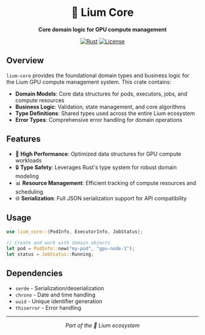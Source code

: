 <div align="center">

# 🍄 Lium Core

**Core domain logic for GPU compute management**

[![Rust](https://img.shields.io/badge/Rust-1.70+-orange.svg)](https://www.rust-lang.org/)
[![License](https://img.shields.io/badge/License-MIT-blue.svg)](LICENSE)

</div>

## Overview

`lium-core` provides the foundational domain types and business logic for the Lium GPU compute management system. This crate contains:

- **Domain Models**: Core data structures for pods, executors, jobs, and compute resources
- **Business Logic**: Validation, state management, and core algorithms
- **Type Definitions**: Shared types used across the entire Lium ecosystem
- **Error Types**: Comprehensive error handling for domain operations

## Features

- 🚀 **High Performance**: Optimized data structures for GPU compute workloads
- 🔒 **Type Safety**: Leverages Rust's type system for robust domain modeling
- 📊 **Resource Management**: Efficient tracking of compute resources and scheduling
- 🌐 **Serialization**: Full JSON serialization support for API compatibility

## Usage

```rust
use lium_core::{PodInfo, ExecutorInfo, JobStatus};

// Create and work with domain objects
let pod = PodInfo::new("my-pod", "gpu-node-1");
let status = JobStatus::Running;
```

## Dependencies

- `serde` - Serialization/deserialization
- `chrono` - Date and time handling  
- `uuid` - Unique identifier generation
- `thiserror` - Error handling

---

<div align="center">

*Part of the 🍄 Lium ecosystem*

</div> 